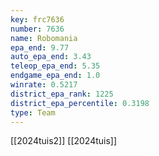 ```yaml
---
key: frc7636
number: 7636
name: Robomania
epa_end: 9.77
auto_epa_end: 3.43
teleop_epa_end: 5.35
endgame_epa_end: 1.0
winrate: 0.5217
district_epa_rank: 1225
district_epa_percentile: 0.3198
type: Team
---
```

[[2024tuis2]]
[[2024tuis]]
